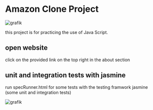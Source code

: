 # Amazon Clone Project

![grafik](https://github.com/rico-td/project-amazon-clone/assets/151479600/0ccfdcc3-35a7-41fe-a714-f3177458af50)

this project is for practicing the use of Java Script.

## open website 

  click on the provided link on the top right in the about section
  
## unit and integration tests with jasmine

  run specRunner.html for some tests with the testing framwork jasmine (some unit and integration tests)

![grafik](https://github.com/rico-td/project-amazon-clone/assets/151479600/38d36ae1-6abe-41f9-b4f4-499f6702df04)


